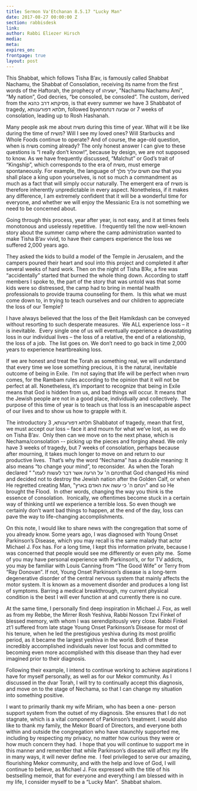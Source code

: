 ```yaml
---
title: Sermon Va'Etchanan 8.5.17 "Lucky Man"
date: 2017-08-27 00:00:00 Z
section: rabbisdesk
link:
author: Rabbi Eliezer Hirsch
media: 
meta: 
expires_on: 
frontpage: true
layout: post
---
```

This Shabbat, which follows Tisha B’av, is famously called Shabbat
Nachamu, the Shabbat of Consolation, receiving its name from
the first words of the Haftorah, the prophecy of ישעיהו, &quot;Nachamu
Nachamu Ami&quot;, “My nation”, God decries, “be consoled, be
consoled”. The custom, derived from the פסיקתא דרב כהנא, is
that every summer we have 3 Shabbatot of tragedy, תלתא
דפורענותא, followed byשבעה דנחמתא or 7 weeks of consolation,
leading up to Rosh Hashanah.

Many people ask me about משיח during this time of year. What
will it be like during the time of משיח? Will I see my loved ones?
Will Starbucks and Whole Foods continue to operate? And of
course, the age-old question, when is משיח coming already? The
only honest answer I can give to these questions is “I really don’t
know!”, because by design, we are not supposed to know. As we
have frequently discussed, “Malchut” or God’s trait of “Kingship”,
which corresponds to the era of משיח, must emerge
spontaneously. For example, the language of שום תשים עליך מלך
that you shall place a king upon yourselves, is not so much a
commandment as much as a fact that will simply occur naturally.
The emergent era of משיח is therefore inherently unpredictable in
every aspect. Nonetheless, if it makes any difference, I am
extremely confident that it will be a wonderful time for everyone,
and whether we will enjoy the Messianic Era is not something we
need to be concerned about.

Going through this process, year after year, is not easy, and it at
times feels monotonous and uselessly repetitive.  I frequently tell
the now well-known story about the summer camp where the
camp administration wanted to make Tisha B’av vivid, to have
their campers experience the loss we suffered 2,000 years ago.

They asked the kids to build a model of the Temple in Jerusalem,
and the campers poured their heart and soul into this project and
completed it after several weeks of hard work. Then on the night
of Tisha B’Av, a fire was “accidentally” started that burned the
whole thing down. According to staff members I spoke to, the
part of the story that was untold was that some kids were so
distressed, the camp had to bring in mental health professionals
to provide trauma counseling for them.  Is this what we must
come down to, in trying to teach ourselves and our children to
appreciate the loss of our Temple?

I have always believed that the loss of the Beit Hamikdash can be
conveyed without resorting to such desperate measures.  We ALL
experience loss – it is inevitable.  Every single one of us will
eventually experience a devastating loss in our individual lives –
the loss of a relative, the end of a relationship, the loss of a job. 
The list goes on. We don’t need to go back in time 2,000 years to
experience heartbreaking loss.

If we are honest and treat the Torah as something real, we will
understand that every time we lose something precious, it is the
natural, inevitable outcome of being in Exile.  I’m not saying that
life will be perfect when משיח comes, for the Rambam rules
according to the opinion that it will not be perfect at all.  Nonetheless, it’s important to recognize that being in Exile means
that God is hidden from us, and bad things will occur. It means
that the Jewish people are not in a good place, individually and
collectively.  The purpose of this time of year is to teach us that
loss is an inescapable aspect of our lives and to show us how to
grapple with it.

The introductory תלתא דפורענותא, 3 Shabbatot of tragedy, mean
that first, we must accept our loss – face it and mourn for what
we’ve lost, as we do on Tisha B’av.  Only then can we move on to
the next phase, which is Nechama/consolation -- picking up the
pieces and forging ahead. We only have 3 weeks of tragedy, but 7
weeks of consolation, perhaps because after mourning, it takes
much longer to move on and return to our productive lives. 
That’s why the word “Nechama” has a double meaning: It also
means “to change your mind”, to reconsider.  As when the Torah declared “ &quot;וינחם ה&#39; על הרעה אשר דבר לעשות לעמוthat God
changed His mind and decided not to destroy the Jewish nation
after the Golden Calf, or when He regretted creating Man, &quot;וינחם
ה&#39; כי עשה את האדם בארץ&quot; and so He brought the Flood.  In other
words, changing the way you think is the essence of consolation. 
Ironically, we oftentimes become stuck in a certain way of
thinking until we experience a terrible loss. So even though we
certainly don’t want bad things to happen, at the end of the day,
loss can pave the way to life-changing accomplishments.

On this note, I would like to share news with the congregation
that some of you already know. Some years ago, I was diagnosed
with Young Onset Parkinson’s Disease, which you may recall is the
same malady that actor Michael J. Fox has. For a long time, I kept
this information private, because I was concerned that people
would see me differently or even pity me.  Some of you may have
personal experience with Parkinson’s, or for TV addicts, you may
be familiar with Louis Canning from “The Good Wife” or Terry
from “Ray Donovan”. If not, Young Onset Parkinson’s disease is a
long-term degenerative disorder of the central nervous system
that mainly affects the motor system. It is known as a movement
disorder and produces a long list of symptoms. Barring a medical
breakthrough, my current physical condition is the best I will ever
function at and currently there is no cure.

At the same time, I personally find deep inspiration in Michael J.
Fox, as well as from my Rebbe, the Mirrer Rosh Yeshiva, Rabbi
Nosson Tzvi Finkel of blessed memory, with whom I was
serendipitously very close. Rabbi Finkel zt’l suffered from late
stage Young Onset Parkinson’s Disease for most of his tenure,
when he led the prestigious yeshiva during its most prolific
period, as it became the largest yeshiva in the world. Both of
these incredibly accomplished individuals never lost focus and
committed to becoming even more accomplished with this
disease than they had ever imagined prior to their diagnosis.

Following their example, I intend to continue working to achieve
aspirations I have for myself personally, as well as for our Mekor
community. As I discussed in the dvar Torah, I will try to
continually accept this diagnosis, and move on to the stage of
Nechama, so that I can change my situation into something
positive.

I want to primarily thank my wife Miriam, who has been a one-
person support system from the outset of my diagnosis. She
ensures that I do not stagnate, which is a vital component of
Parkinson’s treatment. I would also like to thank my family, the
Mekor Board of Directors, and everyone both within and outside
the congregation who have staunchly supported me, including by
respecting my privacy, no matter how curious they were or how
much concern they had.  I hope that you will continue to support
me in this manner and remember that while Parkinson’s disease
will affect my life in many ways, it will never define me. 
I feel privileged to serve our amazing, flourishing Mekor
community, and with the help and love of God, I will continue to
believe, as Michael J. Fox expressed with the title of his bestselling
memoir, that for everyone and everything I am blessed with in my
life, I consider myself to be a “Lucky Man”.  Shabbat shalom.

